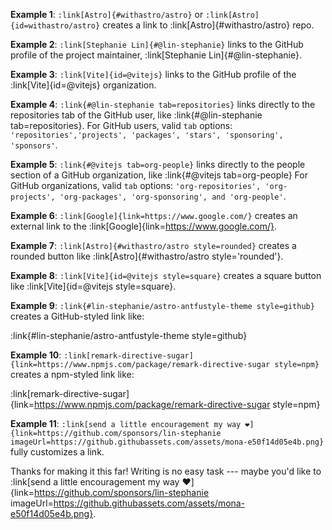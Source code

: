 **Example 1**: `:link[Astro]{#withastro/astro}` or `:link[Astro]{id=withastro/astro}` creates a link to :link[Astro]{#withastro/astro} repo.

**Example 2**: `:link[Stephanie Lin]{#@lin-stephanie}` links to the GitHub profile of the project maintainer, :link[Stephanie Lin]{#@lin-stephanie}.

**Example 3**: `:link[Vite]{id=@vitejs}` links to the GitHub profile of the :link[Vite]{id=@vitejs} organization.

**Example 4**: `:link{#@lin-stephanie tab=repositories}` links directly to the repositories tab of the GitHub user, like :link{#@lin-stephanie tab=repositories}. For GitHub users, valid `tab` options: `'repositories','projects', 'packages', 'stars', 'sponsoring', 'sponsors'`.

**Example 5**: `:link{#@vitejs tab=org-people}` links directly to the people section of a GitHub organization, like :link{#@vitejs tab=org-people} For GitHub organizations, valid `tab` options: `'org-repositories', 'org-projects', 'org-packages', 'org-sponsoring', and 'org-people'`.

**Example 6**: `:link[Google]{link=https://www.google.com/}` creates an external link to the :link[Google]{link=https://www.google.com/}.

**Example 7**: `:link[Astro]{#withastro/astro style=rounded}` creates a rounded button like :link[Astro]{#withastro/astro style='rounded'}.

**Example 8**: `:link[Vite]{id=@vitejs style=square}` creates a square button like :link[Vite]{id=@vitejs style=square}.

**Example 9**: `:link{#lin-stephanie/astro-antfustyle-theme style=github}` creates a GitHub-styled link like:

:link{#lin-stephanie/astro-antfustyle-theme style=github}

**Example 10**: `:link[remark-directive-sugar]{link=https://www.npmjs.com/package/remark-directive-sugar style=npm}` creates a npm-styled link like:

:link[remark-directive-sugar]{link=https://www.npmjs.com/package/remark-directive-sugar style=npm}

**Example 11**: `:link[send a little encouragement my way ❤️]{link=https://github.com/sponsors/lin-stephanie imageUrl=https://github.githubassets.com/assets/mona-e50f14d05e4b.png}` fully customizes a link.

Thanks for making it this far! Writing is no easy task --- maybe you'd like to :link[send a little encouragement my way ❤️]{link=https://github.com/sponsors/lin-stephanie imageUrl=https://github.githubassets.com/assets/mona-e50f14d05e4b.png}.
